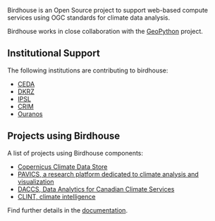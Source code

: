 Birdhouse is an Open Source project to support web-based compute services using OGC standards
for climate data analysis.

Birdhouse works in close collaboration with the [GeoPython](http://geopython.github.io/) project.

## Institutional Support

The following institutions are contributing to birdhouse:

* [CEDA](http://www.ceda.ac.uk/) 
* [DKRZ](https://www.dkrz.de/) 
* [IPSL](https://www.ipsl.fr/en)
* [CRIM](https://www.crim.ca/en)
* [Ouranos](https://www.ouranos.ca/en/)

## Projects using Birdhouse

A list of projects using Birdhouse components:

* [Copernicus Climate Data Store](https://climate.copernicus.eu/)
* [PAVICS, a research platform dedicated to climate analysis and visualization](https://ouranosinc.github.io/pavics-sdi/)
* [DACCS, Data Analytics for Canadian Climate Services](https://daccs.ca/)
* [CLINT, climate intelligence](https://climateintelligence.eu/)

Find further details in the [documentation](http://birdhouse.readthedocs.io/en/latest/projects.html).
